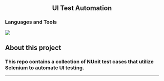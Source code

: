 <a name="ui-test-automation"></a>

<!-- PROJECT LOGO -->
<br />
<div align="center">

<h2 align="center">UI Test Automation</h2>

<h3 align="left">Languages and Tools</h3>
<p align="left">
  <a href="https://skillicons.dev">
    <img src="https://skillicons.dev/icons?i=azure,cs,selenium" />
  </a>
</p>

</div>

## **About this project**
### **This repo contains a collection of NUnit test cases that utilize Selenium to automate UI testing.**
---
